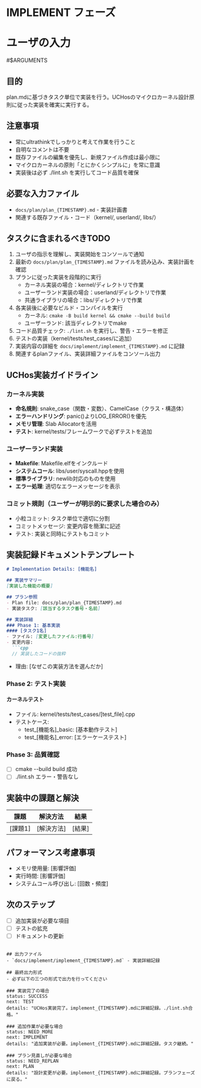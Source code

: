 # IMPLEMENT フェーズ

# ユーザの入力
#$ARGUMENTS

## 目的
plan.mdに基づきタスク単位で実装を行う。UCHosのマイクロカーネル設計原則に従った実装を確実に実行する。

## 注意事項
- 常にultrathinkでしっかりと考えて作業を行うこと
- 自明なコメントは不要
- 既存ファイルの編集を優先し、新規ファイル作成は最小限に
- マイクロカーネルの原則「とにかくシンプルに」を常に意識
- 実装後は必ず ./lint.sh を実行してコード品質を確保

## 必要な入力ファイル
- `docs/plan/plan_{TIMESTAMP}.md` - 実装計画書
- 関連する既存ファイル・コード（kernel/, userland/, libs/）

## タスクに含まれるべきTODO
1. ユーザの指示を理解し、実装開始をコンソールで通知
2. 最新の `docs/plan/plan_{TIMESTAMP}.md` ファイルを読み込み、実装計画を確認
3. プランに従った実装を段階的に実行
   - カーネル実装の場合：kernel/ディレクトリで作業
   - ユーザーランド実装の場合：userland/ディレクトリで作業
   - 共通ライブラリの場合：libs/ディレクトリで作業
4. 各実装後に必要なビルド・コンパイルを実行
   - カーネル: `cmake -B build kernel && cmake --build build`
   - ユーザーランド: 該当ディレクトリでmake
5. コード品質チェック: `./lint.sh` を実行し、警告・エラーを修正
6. テストの実装（kernel/tests/test_cases/に追加）
7. 実装内容の詳細を `docs/implement/implement_{TIMESTAMP}.md` に記録
8. 関連するplanファイル、実装詳細ファイルをコンソール出力

## UCHos実装ガイドライン
### カーネル実装
- **命名規則**: snake_case（関数・変数）、CamelCase（クラス・構造体）
- **エラーハンドリング**: panic()よりLOG_ERROR()を優先
- **メモリ管理**: Slab Allocatorを活用
- **テスト**: kernel/tests/フレームワークで必ずテストを追加

### ユーザーランド実装
- **Makefile**: Makefile.elfをインクルード
- **システムコール**: libs/user/syscall.hppを使用
- **標準ライブラリ**: newlib対応のものを使用
- **エラー処理**: 適切なエラーメッセージを表示

### コミット規則（ユーザーが明示的に要求した場合のみ）
- 小粒コミット: タスク単位で適切に分割
- コミットメッセージ: 変更内容を簡潔に記述
- テスト: 実装と同時にテストもコミット

## 実装記録ドキュメントテンプレート
```markdown
# Implementation Details: [機能名]

## 実装サマリー
[実装した機能の概要]

## プラン参照
- Plan file: docs/plan/plan_{TIMESTAMP}.md
- 実装タスク: [該当するタスク番号・名前]

## 実装詳細
### Phase 1: 基本実装
#### [タスク1名]
- ファイル: [変更したファイル:行番号]
- 変更内容:
  ```cpp
  // 実装したコードの抜粋
  ```
- 理由: [なぜこの実装方法を選んだか]

### Phase 2: テスト実装
#### カーネルテスト
- ファイル: kernel/tests/test_cases/[test_file].cpp
- テストケース:
  - test_[機能名]_basic: [基本動作テスト]
  - test_[機能名]_error: [エラーケーステスト]

### Phase 3: 品質確認
- [ ] cmake --build build 成功
- [ ] ./lint.sh エラー・警告なし

## 実装中の課題と解決
| 課題 | 解決方法 | 結果 |
|------|----------|------|
| [課題1] | [解決方法] | [結果] |

## パフォーマンス考慮事項
- メモリ使用量: [影響評価]
- 実行時間: [影響評価]
- システムコール呼び出し: [回数・頻度]

## 次のステップ
- [ ] 追加実装が必要な項目
- [ ] テストの拡充
- [ ] ドキュメントの更新
```

## 出力ファイル
- `docs/implement/implement_{TIMESTAMP}.md` - 実装詳細記録

## 最終出力形式
- 必ず以下の三つの形式で出力を行ってください

### 実装完了の場合
status: SUCCESS
next: TEST
details: "UCHos実装完了。implement_{TIMESTAMP}.mdに詳細記録。./lint.sh合格。"

### 追加作業が必要な場合
status: NEED_MORE
next: IMPLEMENT
details: "追加実装が必要。implement_{TIMESTAMP}.mdに詳細記録。タスク継続。"

### プラン見直しが必要な場合
status: NEED_REPLAN
next: PLAN
details: "設計変更が必要。implement_{TIMESTAMP}.mdに詳細記録。プランフェーズに戻る。"
